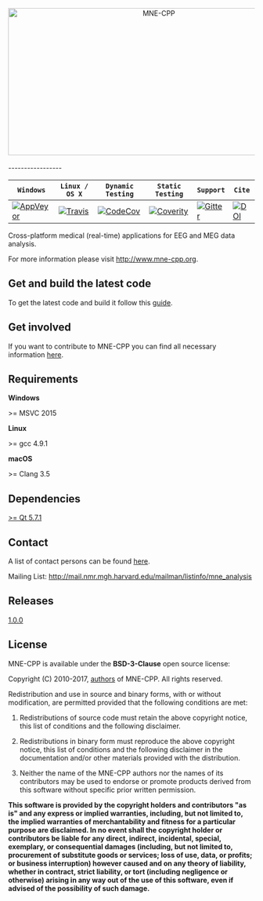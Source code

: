 <div align="center">
  <img src="http://www.mne-cpp.org/wp-content/uploads/2016/06/MNE-CPP_GitHub_Logo.png" width="600" height="300" alt="MNE-CPP"><br><br>
</div>
-----------------

|  **`Windows`**   |  **`Linux / OS X`** | **`Dynamic Testing`** |  **`Static Testing`** |  **`Support`** |  **`Cite`** |
|------------------|---------------------|-----------------------|-----------------------|----------------|-------------|
| [![AppVeyor](https://ci.appveyor.com/api/projects/status/b63nawx8mnmmr9rv?svg=true)](https://ci.appveyor.com/project/chdinh/mne-cpp) | [![Travis](https://api.travis-ci.org/mne-tools/mne-cpp.png?branch=master)](https://travis-ci.org/mne-tools/mne-cpp) | [![CodeCov](https://codecov.io/gh/mne-tools/mne-cpp/branch/master/graph/badge.svg)](https://codecov.io/gh/mne-tools/mne-cpp) | [![Coverity](https://scan.coverity.com/projects/8955/badge.svg)](https://scan.coverity.com/projects/mne-tools-mne-cpp) | [![Gitter](https://badges.gitter.im/mne-tools/mne-cpp.svg)](https://gitter.im/mne-tools/mne-cpp?utm_source=badge&utm_medium=badge&utm_campaign=pr-badge&utm_content=badge) | [![DOI](https://zenodo.org/badge/8729/mne-tools/mne-cpp.svg)](http://dx.doi.org/10.5281/zenodo.17216) |

Cross-platform medical (real-time) applications for EEG and MEG data analysis.

For more information please visit http://www.mne-cpp.org.


Get and build the latest code
-----------------------------

To get the latest code and build it follow this [guide](http://wiki.mne-cpp.org/index.php/Step_by_Step_Setup_Guide). 


Get involved
------------

If you want to contribute to MNE-CPP you can find all necessary information [here](http://wiki.mne-cpp.org/index.php/Portal:Contribute).


Requirements
------------

**Windows**

\>= MSVC 2015

**Linux**

\>= gcc 4.9.1

**macOS**

\>= Clang 3.5


Dependencies
------------

[>= Qt 5.7.1](http://download.qt.io/official_releases/qt/)


Contact
-------

A list of contact persons can be found [here](http://www.mne-cpp.org/index.php/contact/).

Mailing List: http://mail.nmr.mgh.harvard.edu/mailman/listinfo/mne_analysis


Releases
--------

[1.0.0](http://wiki.mne-cpp.org/index.php/ChangeLog)


License
-------

MNE-CPP is available under the **BSD-3-Clause** open source license:

Copyright (C) 2010-2017, <a href="http://doc.mne-cpp.org/#authors_sec" target="_blank">authors</a> of MNE-CPP.
All rights reserved.

Redistribution and use in source and binary forms, with or without modification, are permitted provided that the following conditions are met:

1. Redistributions of source code must retain the above copyright notice,
   this list of conditions and the following disclaimer.

2. Redistributions in binary form must reproduce the above copyright notice,
   this list of conditions and the following disclaimer in the documentation
   and/or other materials provided with the distribution.

3. Neither the name of the MNE-CPP authors nor the names of its contributors
   may be used to endorse or promote products derived from this software
   without specific prior written permission.

**This software is provided by the copyright holders and contributors
"as is" and any express or implied warranties, including, but not
limited to, the implied warranties of merchantability and fitness for
a particular purpose are disclaimed. In no event shall the copyright
holder or contributors be liable for any direct, indirect, incidental,
special, exemplary, or consequential damages (including, but not
limited to, procurement of substitute goods or services; loss of use,
data, or profits; or business interruption) however caused and on any
theory of liability, whether in contract, strict liability, or tort
(including negligence or otherwise) arising in any way out of the use
of this software, even if advised of the possibility of such damage.**

